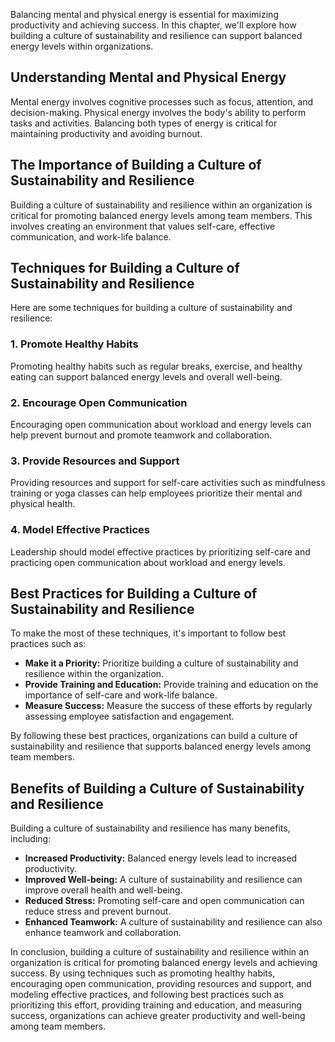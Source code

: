 
Balancing mental and physical energy is essential for maximizing productivity and achieving success. In this chapter, we'll explore how building a culture of sustainability and resilience can support balanced energy levels within organizations.

Understanding Mental and Physical Energy
----------------------------------------

Mental energy involves cognitive processes such as focus, attention, and decision-making. Physical energy involves the body's ability to perform tasks and activities. Balancing both types of energy is critical for maintaining productivity and avoiding burnout.

The Importance of Building a Culture of Sustainability and Resilience
---------------------------------------------------------------------

Building a culture of sustainability and resilience within an organization is critical for promoting balanced energy levels among team members. This involves creating an environment that values self-care, effective communication, and work-life balance.

Techniques for Building a Culture of Sustainability and Resilience
------------------------------------------------------------------

Here are some techniques for building a culture of sustainability and resilience:

### 1. Promote Healthy Habits

Promoting healthy habits such as regular breaks, exercise, and healthy eating can support balanced energy levels and overall well-being.

### 2. Encourage Open Communication

Encouraging open communication about workload and energy levels can help prevent burnout and promote teamwork and collaboration.

### 3. Provide Resources and Support

Providing resources and support for self-care activities such as mindfulness training or yoga classes can help employees prioritize their mental and physical health.

### 4. Model Effective Practices

Leadership should model effective practices by prioritizing self-care and practicing open communication about workload and energy levels.

Best Practices for Building a Culture of Sustainability and Resilience
----------------------------------------------------------------------

To make the most of these techniques, it's important to follow best practices such as:

* **Make it a Priority:** Prioritize building a culture of sustainability and resilience within the organization.
* **Provide Training and Education:** Provide training and education on the importance of self-care and work-life balance.
* **Measure Success:** Measure the success of these efforts by regularly assessing employee satisfaction and engagement.

By following these best practices, organizations can build a culture of sustainability and resilience that supports balanced energy levels among team members.

Benefits of Building a Culture of Sustainability and Resilience
---------------------------------------------------------------

Building a culture of sustainability and resilience has many benefits, including:

* **Increased Productivity:** Balanced energy levels lead to increased productivity.
* **Improved Well-being:** A culture of sustainability and resilience can improve overall health and well-being.
* **Reduced Stress:** Promoting self-care and open communication can reduce stress and prevent burnout.
* **Enhanced Teamwork:** A culture of sustainability and resilience can also enhance teamwork and collaboration.

In conclusion, building a culture of sustainability and resilience within an organization is critical for promoting balanced energy levels and achieving success. By using techniques such as promoting healthy habits, encouraging open communication, providing resources and support, and modeling effective practices, and following best practices such as prioritizing this effort, providing training and education, and measuring success, organizations can achieve greater productivity and well-being among team members.
